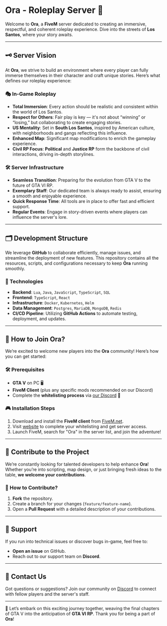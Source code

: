 # Ora - Roleplay Server 🌆

Welcome to **Ora**, a **FiveM** server dedicated to creating an immersive, respectful, and coherent roleplay experience.
Dive into the streets of **Los Santos**, where your story awaits.

---

## 🗝️ Server Vision

At **Ora**, we strive to build an environment where every player can fully immerse themselves in their character and
craft unique stories. Here’s what defines our roleplay experience:

### 🎭 In-Game Roleplay

- **Total Immersion**: Every action should be realistic and consistent within the world of Los Santos.
- **Respect for Others**: Fair play is key — it's not about “winning” or “losing,” but collaborating to create engaging
  stories.
- **US Mentality**: Set in **South Los Santos**, inspired by American culture, with neighborhoods and gangs reflecting
  this influence.
- **Enhanced Map**: Significant map modifications to enrich the gameplay experience.
- **Civil RP Focus**: **Political** and **Justice RP** form the backbone of civil interactions, driving in-depth
  storylines.

### 🛠️ Server Infrastructure

- **Seamless Transition**: Preparing for the evolution from GTA V to the future of GTA VI RP.
- **Exemplary Staff**: Our dedicated team is always ready to assist, ensuring a smooth and enjoyable experience.
- **Quick Response Time**: All tools are in place to offer fast and efficient support.
- **Regular Events**: Engage in story-driven events where players can influence the server's lore.

---

## 🗂️ Development Structure

We leverage **GitHub** to collaborate efficiently, manage issues, and streamline the deployment of new features. This
repository contains all the resources, scripts, and configurations necessary to keep **Ora** running smoothly.

### 🚀 Technologies

- **Backend**: `Lua`, `Java`, `JavaScript`, `TypeScript`, `SQL`
- **Frontend**: `TypeScript`, `React`
- **Infrastructure**: `Docker`, `Kubernetes`, `Helm`
- **Data Management**: `Postgres`, `MariaDB`, `MongoDB`, `Redis`
- **CI/CD Pipeline**: Utilizing **GitHub Actions** to automate testing, deployment, and updates.

---

## 🚩 How to Join Ora?

We’re excited to welcome new players into the **Ora** community! Here’s how you can get started:

### 🛠️ Prerequisites

- **GTA V** on PC 🖥️
- **FiveM Client** (plus any specific mods recommended on our Discord)
- Complete the **whitelisting process** via [our Discord](https://discord.gg/orarp) 📝

### 🎮 Installation Steps

1. Download and install the **FiveM client** from [FiveM.net](https://fivem.net/).
2. Visit [website](https://orarp.com) to complete your whitelisting and get server access.
3. Launch FiveM, search for "Ora" in the server list, and join the adventure!

---

## 🔄 Contribute to the Project

We’re constantly looking for talented developers to help enhance **Ora**! Whether you’re into scripting, map design, or
just bringing fresh ideas to the table, **we welcome your contributions**.

### 🤝 How to Contribute?

1. **Fork** the repository.
2. Create a branch for your changes (`feature/feature-name`).
3. Open a **Pull Request** with a detailed description of your contributions.

---

## 🔧 Support

If you run into technical issues or discover bugs in-game, feel free to:

- **Open an issue** on GitHub.
- Reach out to our support team on **Discord**.

---

## 📧 Contact Us

Got questions or suggestions? Join our community on [Discord](https://discord.gg/orarp) to connect with fellow players
and the server's staff.

---

🌟 Let’s embark on this exciting journey together, weaving the final chapters of GTA V into the anticipation of **GTA VI
RP**.
Thank you for being a part of **Ora**!
